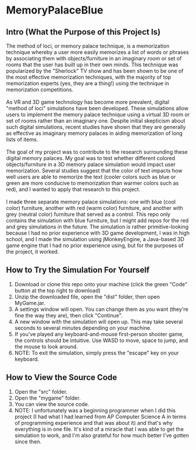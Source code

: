 # MemoryPalaceBlue
## Intro (What the Purpose of this Project Is)
The method of loci, or memory palace technique, is a memorization technique whereby a user more easily memorizes a list of words or phrases by 
associating them with objects/furniture in an imaginary room or set of rooms that the user has built up in their own minds. This technique was popularized by the "Sherlock"
TV show and has been shown to be one of the most effective memorization techniques, with the majority of top memorization experts (yes, they are a thing!) 
using the technique in memorization competitions.
<br/><br/> 
As VR and 3D game technology has become more prevalent, digital "method of loci" simulations have been developed. These simulations allow users to implement the memory palace 
technique using a virtual 3D room or set of rooms rather than an imaginary one. Despite initial skepticism about such digital simulations, recent studies have shown that 
they are generally as effective as imaginary memory palaces in aiding memorization of long lists of items.
<br/><br/>
The goal of my project was to contribute to the research surrounding these digital memory palaces. My goal was to test whether different colored objects/furniture in a 3D memory
palace simulation would impact user memorization. Several studies suggest that the color of text impacts how well users are able to memorize the text (cooler colors such as blue
or green are more conducive to memorization than warmer colors such as red), and I wanted to apply that research to this project.
<br/><br/>
I made three separate memory palace simulations: one with blue (cool color) furniture, another with red (warm color) furniture, and another with grey (neutral color) furniture
that served as a control. This repo only contains the simulation with blue furniture, but I might add repos for the red and grey simulations in the future. The simulation is
rather primitive-looking because I had no prior experience with 3D game development, I was in high school, and I made the simulation using jMonkeyEngine, a Java-based 3D game 
engine that I had no prior experience using, but for the purposes of the project, it worked.
## How to Try the Simulation For Yourself
1. Download or clone this repo onto your machine (click the green "Code" button at the top right to download)
2. Unzip the downloaded file, open the "dist" folder, then open MyGame.jar.
3. A settings window will open. You can change them as you want (they're fine the way they are), then click "Continue".
4. A new window with the simulation will open up. This may take several seconds to several minutes depending on your machine.
5. If you've played any keyboard-and-mouse first-person shooter game, the controls should be intuitive. Use WASD to move, space to jump, and the mouse to look around.
6. NOTE: To exit the simulation, simply press the "escape" key on your keyboard.
## How to View the Source Code
1. Open the "src" folder.
2. Open the "mygame" folder.
3. You can view the source code.
4. NOTE: I unfortunately was a beginning programmer when I did this project (I had what I had learned from AP Computer Science A in terms of programming experience and that
was about it) and that's why everything is in one file. It's kind of a miracle that I was able to get the simulation to work, and I'm also grateful for how much better I've gotten
since then.
